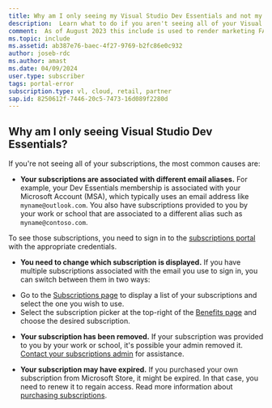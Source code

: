 ```yaml
---
title: Why am I only seeing my Visual Studio Dev Essentials and not my Visual Studio subscription?
description:  Learn what to do if you aren't seeing all of your Visual Studio subscriptions.
comment:  As of August 2023 this include is used to render marketing FAQ content for VS Subscriptions in the following portals - VSCom, Manage, and My portals. It was not used for learn.microsoft.com content at that time. SMEs are Jose Becerra and Larissa Crawford of Red Door Collaborative and Angela Cao-Hong.
ms.topic: include
ms.assetid: ab387e76-baec-4f27-9769-b2fc86e0c932
author: joseb-rdc
ms.author: amast
ms.date: 04/09/2024
user.type: subscriber
tags: portal-error
subscription.type: vl, cloud, retail, partner
sap.id: 8250612f-7446-20c5-7473-16d089f2280d
---
```


## Why am I only seeing Visual Studio Dev Essentials?

If you're not seeing all of your subscriptions, the most common causes are:

+ **Your subscriptions are associated with different email aliases.**  For example, your Dev Essentials membership is associated with your Microsoft Account (MSA), which typically uses an email address like `myname@outlook.com`. You also have subscriptions provided to you by your work or school that are associated to a different alias such as `myname@contoso.com`. 

To see those subscriptions, you need to sign in to the [subscriptions portal](https://my.visualstudio.com/subscriptions) with the appropriate credentials. 

+ **You need to change which subscription is displayed.** If you have multiple subscriptions associated with the email you use to sign in, you can switch between them in two ways:
- Go to the [Subscriptions page](https://my.visualstudio.com/subscriptions) to display a list of your subscriptions and select the one you wish to use. 
- Select the subscription picker at the top-right of the [Benefits page](https://my.visualstudio.com/benefits) and choose the desired subscription. 

+ **Your subscription has been removed.**  If your subscription was provided to you by your work or school, it's possible your admin removed it. [Contact your subscriptions admin](https://learn.microsoft.com/visualstudio/subscriptions/contact-my-admin) for assistance.

+ **Your subscription may have expired.** If you purchased your own subscription from Microsoft Store, it might be expired. In that case, you need to renew it to regain access. Read more information about [purchasing subscriptions](https://learn.microsoft.com/visualstudio/subscriptions/buy-activate-retail). 
